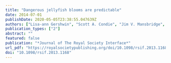 ```yaml
---
title: "Dangerous jellyfish blooms are predictable"
date: 2014-07-01
publishDate: 2020-05-05T23:38:55.047639Z
authors: ["Lisa-ann Gershwin", "Scott A. Condie", "Jim V. Mansbridge", "Anthony J. Richardson"]
publication_types: ["2"]
abstract: ""
featured: false
publication: "*Journal of The Royal Society Interface*"
url_pdf: "https://royalsocietypublishing.org/doi/10.1098/rsif.2013.1168"
doi: "10.1098/rsif.2013.1168"
---
```



